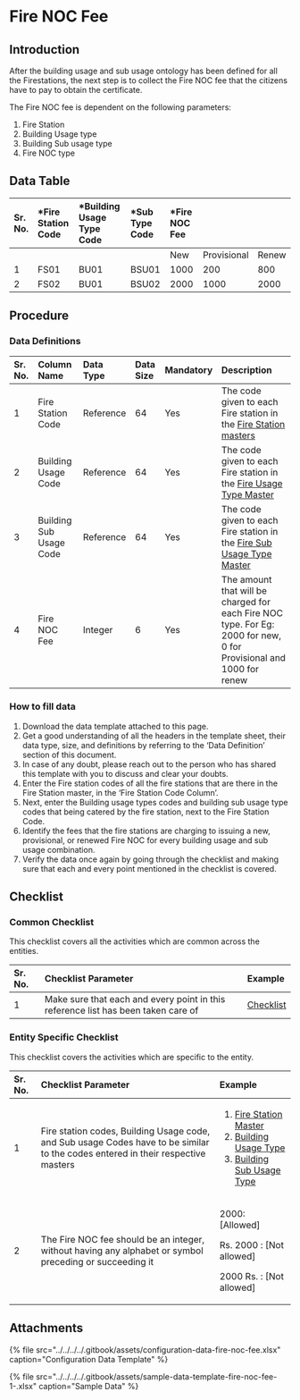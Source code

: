 # Fire NOC Fee

## Introduction

After the building usage and sub usage ontology has been defined for all the Firestations, the next step is to collect the Fire NOC fee that the citizens have to pay to obtain the certificate.

The Fire NOC fee is dependent on the following parameters:

1. Fire Station
2. Building Usage type
3. Building Sub usage type
4. Fire NOC type

## Data Table

| Sr. No. | \*Fire Station Code | \*Building Usage Type Code | \*Sub Type Code | \*Fire NOC Fee |  |  |
| :--- | :--- | :--- | :--- | :--- | :--- | :--- |
|  |  |  |  | New | Provisional | Renew |
| 1 | FS01 | BU01 | BSU01 | 1000 | 200 | 800 |
| 2 | FS02 | BU01 | BSU02 | 2000 | 1000 | 2000 |

## Procedure

### Data Definitions

| Sr. No. | Column Name | Data Type | Data Size | Mandatory | Description |
| :--- | :--- | :--- | :--- | :--- | :--- |
| 1 | Fire Station Code | Reference | 64 | Yes | The code given to each Fire station in the [Fire Station masters](fire-station-master.md) |
| 2 | Building Usage Code | Reference | 64 | Yes | The code given to each Fire station in the [Fire Usage Type Master](building-usage-type.md) |
| 3 | Building Sub Usage Code | Reference | 64 | Yes | The code given to each Fire station in the [Fire Sub Usage Type Master](building-usage-sub-type.md) |
| 4 | Fire NOC Fee | Integer | 6 | Yes | The amount that will be charged for each Fire NOC type. For Eg: 2000 for new, 0 for Provisional and 1000 for renew |

### How to fill data

1. Download the data template attached to this page.
2. Get a good understanding of all the headers in the template sheet, their data type, size, and definitions by referring to the ‘Data Definition’ section of this document.
3. In case of any doubt, please reach out to the person who has shared this template with you to discuss and clear your doubts.
4. Enter the Fire station codes of all the fire stations that are there in the Fire Station master, in the ‘Fire Station Code Column’.
5. Next, enter the Building usage types codes and building sub usage type codes that being catered by the fire station, next to the Fire Station Code.
6. Identify the fees that the fire stations are charging to issuing a new, provisional, or renewed Fire NOC for every building usage and sub usage combination.
7. Verify the data once again by going through the checklist and making sure that each and every point mentioned in the checklist is covered.

## Checklist

### Common Checklist

This checklist covers all the activities which are common across the entities.

| Sr. No. | Checklist Parameter | Example |
| :--- | :--- | :--- |
| 1 | Make sure that each and every point in this reference list has been taken care of | [Checklist](../untitled-1/checklist.md) |

### Entity Specific Checklist

This checklist covers the activities which are specific to the entity.

<table>
  <thead>
    <tr>
      <th style="text-align:left">Sr. No.</th>
      <th style="text-align:left">Checklist Parameter</th>
      <th style="text-align:left">Example</th>
    </tr>
  </thead>
  <tbody>
    <tr>
      <td style="text-align:left">1</td>
      <td style="text-align:left">Fire station codes, Building Usage code, and Sub usage Codes have to be
        similar to the codes entered in their respective masters</td>
      <td style="text-align:left">
        <ol>
          <li><a href="fire-station-master.md">Fire Station Master</a>
          </li>
          <li><a href="building-usage-type.md">Building Usage Type</a>
          </li>
          <li><a href="building-usage-sub-type.md">Building Sub Usage Type</a>
          </li>
        </ol>
      </td>
    </tr>
    <tr>
      <td style="text-align:left">2</td>
      <td style="text-align:left">The Fire NOC fee should be an integer, without having any alphabet or
        symbol preceding or succeeding it</td>
      <td style="text-align:left">
        <p>2000: [Allowed]</p>
        <p>Rs. 2000 : [Not allowed]</p>
        <p>2000 Rs. : [Not allowed]</p>
      </td>
    </tr>
  </tbody>
</table>

## Attachments <a id="Attachments"></a>

{% file src="../../../../.gitbook/assets/configuration-data-fire-noc-fee.xlsx" caption="Configuration Data Template" %}

{% file src="../../../../.gitbook/assets/sample-data-template-fire-noc-fee-1-.xlsx" caption="Sample Data" %}

